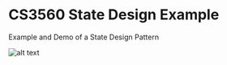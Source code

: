 # CS3560 State Design Example
 Example and Demo of a State Design Pattern

![alt text](https://github.com/LaurenceTimothyMGarcia/CS3560-State-Design-Example/blob/main/State_Diagram.png?raw=true)